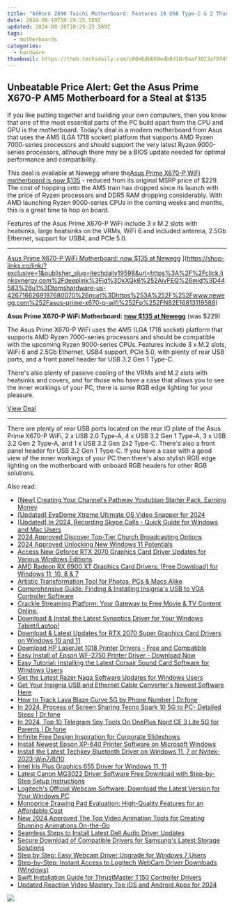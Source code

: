 ```yaml
---
title: "ASRock Z890 Taichi Motherboard: Features 10 USB Type-C & 2 Thunderbolt - A Detailed Review"
date: 2024-08-19T10:29:25.509Z
updated: 2024-08-20T10:29:25.509Z
tags:
  - motherboards
categories:
  - hardware
thumbnail: https://thmb.techidaily.com/c00ebdb669edb0d10c9aaf3823af0f453bdf1555c8f28ccacb5f514402daa7b4.png
---
```


## Unbeatable Price Alert: Get the Asus Prime X670-P AM5 Motherboard for a Steal at $135

If you like putting together and building your own computers, then you know that one of the most essential parts of the PC build apart from the CPU and GPU is the motherboard. Today's deal is a modern motherboard from Asus that uses the AM5 (LGA 1718 socket) platform that supports AMD Ryzen 7000-series processors and should support the very latest Ryzen 9000-series processors, although there may be a BIOS update needed for optimal performance and compatibility.

 This deal is available at Newegg where the[Asus Prime X670-P WiFi motherboard is now $135](https://shop-links.co/link/?exclusive=1&publisher_slug=itechdaily19598&url=https%3A%2F%2Fclick.linksynergy.com%2Fdeeplink%3Fid%3DkXQk6%252AivFEQ%26mid%3D44583%26u1%3Dtomshardware-us-1913564909561535909%26murl%3Dhttps%253A%252F%252Fwww.newegg.com%252Fasus-prime-x670-p-wifi%252Fp%252FN82E16813119588) \- reduced from its original MSRP price of $229\. The cost of hopping onto the AM5 train has dropped since its launch with the price of Ryzen processors and DDR5 RAM dropping considerably. With AMD launching Ryzen 9000-series CPUs in the coming weeks and months, this is a great time to hop on board.

 Features of the Asus Prime X670-P WiFi include 3 x M.2 slots with heatsinks, large heatsinks on the VRMs, WiFi 6 and included antenna, 2.5Gb Ethernet, support for USB4, and PCIe 5.0.

---

[Asus Prime X670-P WiFi Motherboard: now $135 at Newegg](https://cdn.mos.cms.futurecdn.net/bxi5VhucS3bFPUZ3WZmArk-200-100.png "Asus Prime X670-P WiFi Motherboard: now $135 at Newegg") ](https://shop-links.co/link/?exclusive=1&publisher_slug=itechdaily19598&url=https%3A%2F%2Fclick.linksynergy.com%2Fdeeplink%3Fid%3DkXQk6%252AivFEQ%26mid%3D44583%26u1%3Dtomshardware-us-4267166269197680070%26murl%3Dhttps%253A%252F%252Fwww.newegg.com%252Fasus-prime-x670-p-wifi%252Fp%252FN82E16813119588)

**Asus Prime X670-P WiFi Motherboard:** [**now $135 at Newegg**](https://shop-links.co/link/?exclusive=1&publisher_slug=itechdaily19598&url=https%3A%2F%2Fclick.linksynergy.com%2Fdeeplink%3Fid%3DkXQk6%252AivFEQ%26mid%3D44583%26u1%3Dtomshardware-us-9358642672039332943%26murl%3Dhttps%253A%252F%252Fwww.newegg.com%252Fasus-prime-x670-p-wifi%252Fp%252FN82E16813119588) (was $229)  
  
 The Asus Prime X670-P WiFi uses the AM5 (LGA 1718 socket) platform that supports AMD Ryzen 7000-series processors and should be compatible with the upcoming Ryzen 9000-series CPUs. Features include 3 x M.2 slots, WiFi 6 and 2.5Gb Ethernet, USB4 support, PCIe 5.0, with plenty of rear USB ports, and a front panel header for USB 3.2 Gen 1 Type-C.

 There's also plenty of passive cooling of the VRMs and M.2 slots with heatsinks and covers, and for those who have a case that allows you to see the inner workings of your PC, there is some RGB edge lighting for your pleasure.

[View Deal](https://shop-links.co/link/?exclusive=1&publisher_slug=itechdaily19598&url=https%3A%2F%2Fclick.linksynergy.com%2Fdeeplink%3Fid%3DkXQk6%252AivFEQ%26mid%3D44583%26u1%3Dtomshardware-us-4267166269197680070%26murl%3Dhttps%253A%252F%252Fwww.newegg.com%252Fasus-prime-x670-p-wifi%252Fp%252FN82E16813119588)

---

 There are plenty of rear USB ports located on the rear IO plate of the Asus Prime X670-P WiFi, 2 x USB 2.0 Type-A, 4 x USB 3.2 Gen 1 Type-A, 3 x USB 3.2 Gen 2 Type-A, and 1 x USB 3.2 Gen 2x2 Type-C. There's also a front panel header for USB 3.2 Gen 1 Type-C. If you have a case with a good view of the inner workings of your PC then there's also stylish RGB edge lighting on the motherboard with onboard RGB headers for other RGB solutions.

<ins class="adsbygoogle"
     style="display:block"
     data-ad-format="autorelaxed"
     data-ad-client="ca-pub-7571918770474297"
     data-ad-slot="1223367746"></ins>



<ins class="adsbygoogle"
     style="display:block"
     data-ad-client="ca-pub-7571918770474297"
     data-ad-slot="8358498916"
     data-ad-format="auto"
     data-full-width-responsive="true"></ins>

<span class="atpl-alsoreadstyle">Also read:</span>
<div><ul>
<li><a href="https://youtube-data.techidaily.com/reating-your-channels-pathway-youtubian-starter-pack-earning-money/"><u>[New] Creating Your Channel's Pathway  Youtubian Starter Pack, Earning Money</u></a></li>
<li><a href="https://screen-activity-recording.techidaily.com/updated-eyedome-xtreme-ultimate-os-video-snapper-for-2024/"><u>[Updated] EyeDome Xtreme  Ultimate OS Video Snapper for 2024</u></a></li>
<li><a href="https://screen-video-capture.techidaily.com/updated-in-2024-recording-skype-calls-quick-guide-for-windows-and-mac-users/"><u>[Updated] In 2024, Recording Skype Calls - Quick Guide for Windows and Mac Users</u></a></li>
<li><a href="https://fox-friendly.techidaily.com/2024-approved-discover-top-tier-church-broadcasting-options/"><u>2024 Approved  Discover Top-Tier Church Broadcasting Options</u></a></li>
<li><a href="https://fox-cloud.techidaily.com/2024-approved-unlocking-new-windows-11-potentials/"><u>2024 Approved  Unlocking New Windows 11 Potentials</u></a></li>
<li><a href="https://hardware-help.techidaily.com/access-new-geforce-rtx-2070-graphics-card-driver-updates-for-various-windows-editions/"><u>Access New Geforce RTX 2070 Graphics Card Driver Updates for Various Windows Editions</u></a></li>
<li><a href="https://hardware-help.techidaily.com/1722969948983-amd-radeon-rx-6900-xt-graphics-card-drivers-free-download-for-windows-11-10-8-and-7/"><u>AMD Radeon RX 6900 XT Graphics Card Drivers: [Free Download] for Windows 11, 10, 8 & 7</u></a></li>
<li><a href="https://extra-resources.techidaily.com/artistic-transformation-tool-for-photos-pcs-and-macs-alike/"><u>Artistic Transformation Tool for Photos, PCs & Macs Alike</u></a></li>
<li><a href="https://hardware-help.techidaily.com/comprehensive-guide-finding-and-installing-insignias-usb-to-vga-controller-software/"><u>Comprehensive Guide: Finding & Installing Insignia's USB to VGA Controller Software</u></a></li>
<li><a href="https://technical-tips.techidaily.com/crackle-streaming-platform-your-gateway-to-free-movie-and-tv-content-online/"><u>Crackle Streaming Platform: Your Gateway to Free Movie & TV Content Online.</u></a></li>
<li><a href="https://hardware-help.techidaily.com/1722973898623-download-and-install-the-latest-synaptics-driver-for-your-windows-tabletlaptop/"><u>Download & Install the Latest Synaptics Driver for Your Windows Tablet/Laptop!</u></a></li>
<li><a href="https://hardware-help.techidaily.com/download-and-latest-updates-for-rtx-2070-super-graphics-card-drivers-on-windows-10-and-11/"><u>Download & Latest Updates for RTX 2070 Super Graphics Card Drivers on Windows 10 and 11</u></a></li>
<li><a href="https://hardware-help.techidaily.com/download-hp-laserjet-1018-printer-drivers-free-and-compatible/"><u>Download HP LaserJet 1018 Printer Drivers - Free and Compatible</u></a></li>
<li><a href="https://hardware-help.techidaily.com/1722978368389-easy-install-of-epson-wf-2750-printer-driver-download-now/"><u>Easy Install of Epson WF-2750 Printer Driver - Download Now</u></a></li>
<li><a href="https://hardware-help.techidaily.com/easy-tutorial-installing-the-latest-corsair-sound-card-software-for-windows-users/"><u>Easy Tutorial: Installing the Latest Corsair Sound Card Software for Windows Users</u></a></li>
<li><a href="https://hardware-help.techidaily.com/get-the-latest-razer-naga-software-updates-for-windows-users/"><u>Get the Latest Razer Naga Software Updates for Windows Users</u></a></li>
<li><a href="https://hardware-help.techidaily.com/1722968519957-get-your-insignia-usb-and-ethernet-cable-converters-newest-software-here/"><u>Get Your Insignia USB and Ethernet Cable Converter's Newest Software Here</u></a></li>
<li><a href="https://android-location-track.techidaily.com/how-to-track-lava-blaze-curve-5g-by-phone-number-drfone-by-drfone-virtual-android/"><u>How to Track Lava Blaze Curve 5G by Phone Number | Dr.fone</u></a></li>
<li><a href="https://screen-mirror.techidaily.com/in-2024-process-of-screen-sharing-tecno-spark-10-5g-to-pc-detailed-steps-drfone-by-drfone-android/"><u>In 2024, Process of Screen Sharing Tecno Spark 10 5G to PC- Detailed Steps | Dr.fone</u></a></li>
<li><a href="https://android-location-track.techidaily.com/in-2024-top-10-telegram-spy-tools-on-oneplus-nord-ce-3-lite-5g-for-parents-drfone-by-drfone-virtual-android/"><u>In 2024, Top 10 Telegram Spy Tools On OnePlus Nord CE 3 Lite 5G for Parents | Dr.fone</u></a></li>
<li><a href="https://extra-hints.techidaily.com/infinite-free-design-inspiration-for-corporate-slideshows/"><u>Infinite Free Design Inspiration for Corporate Slideshows</u></a></li>
<li><a href="https://hardware-help.techidaily.com/install-newest-epson-xp-640-printer-software-on-microsoft-windows/"><u>Install Newest Epson XP-640 Printer Software on Microsoft Windows</u></a></li>
<li><a href="https://hardware-help.techidaily.com/install-the-latest-techkey-bluetooth-driver-on-windows-11-7-or-nvitek-2023-win7810/"><u>Install the Latest Techkey Bluetooth Driver on Windows 11, 7 or Nvitek-2023-Win7/8/10</u></a></li>
<li><a href="https://hardware-help.techidaily.com/intel-iris-plus-graphics-655-driver-for-windows-11-11/"><u>Intel Iris Plus Graphics 655 Driver for Windows 11, 11</u></a></li>
<li><a href="https://hardware-help.techidaily.com/latest-canon-mg3022-driver-software-free-download-with-step-by-step-setup-instructions/"><u>Latest Canon MG3022 Driver Software Free Download with Step-by-Step Setup Instructions</u></a></li>
<li><a href="https://hardware-help.techidaily.com/logitechs-official-webcam-software-download-the-latest-version-for-your-windows-pc/"><u>Logitech's Official Webcam Software: Download the Latest Version for Your Windows PC</u></a></li>
<li><a href="https://buynow-reviews.techidaily.com/monoprice-drawing-pad-evaluation-high-quality-features-for-an-affordable-cost/"><u>Monoprice Drawing Pad Evaluation: High-Quality Features for an Affordable Cost</u></a></li>
<li><a href="https://ai-video-tools.techidaily.com/new-2024-approved-the-top-video-animation-tools-for-creating-stunning-animations-on-the-go/"><u>New 2024 Approved The Top Video Animation Tools for Creating Stunning Animations On-the-Go</u></a></li>
<li><a href="https://hardware-help.techidaily.com/seamless-steps-to-install-latest-dell-audio-driver-updates/"><u>Seamless Steps to Install Latest Dell Audio Driver Updates</u></a></li>
<li><a href="https://hardware-help.techidaily.com/secure-download-of-compatible-drivers-for-samsungs-latest-storage-solutions/"><u>Secure Download of Compatible Drivers for Samsung's Latest Storage Solutions</u></a></li>
<li><a href="https://hardware-help.techidaily.com/step-by-step-easy-webcam-driver-upgrade-for-windows-7-users/"><u>Step by Step: Easy Webcam Driver Upgrade for Windows 7 Users</u></a></li>
<li><a href="https://hardware-help.techidaily.com/step-by-step-instant-access-to-logitech-webcam-driver-downloads-windows/"><u>Step-by-Step: Instant Access to Logitech WebCam Driver Downloads (Windows)</u></a></li>
<li><a href="https://hardware-help.techidaily.com/swift-installation-guide-for-thrustmaster-t150-controller-drivers/"><u>Swift Installation Guide for ThrustMaster T150 Controller Drivers</u></a></li>
<li><a href="https://smart-video-creator.techidaily.com/updated-reaction-video-mastery-top-ios-and-android-apps-for-2024/"><u>Updated Reaction Video Mastery Top iOS and Android Apps for 2024</u></a></li>
</ul></div>

<!-- affiliate ads begin -->
<a href="https://store.nero.com/order/checkout.php?PRODS=42296985&QTY=1&AFFILIATE=108875&CART=1"><img src="https://secure.avangate.com/images/merchant/9cea886b9f44a3c2df1163730ab64994/products/copy_nero_burning_rom_cart.png" border="0">
</a>
<!-- affiliate ads end -->